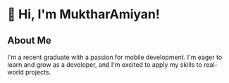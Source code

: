 # 👋 Hi, I'm MuktharAmiyan!

## About Me
I'm a recent graduate with a passion for mobile development. I'm eager to learn and grow as a developer, and I'm excited to apply my skills to real-world projects.
<!---
MuktharAmiyan/MuktharAmiyan is a ✨ special ✨ repository because its `README.md` (this file) appears on your GitHub profile.
You can click the Preview link to take a look at your changes.
--->
